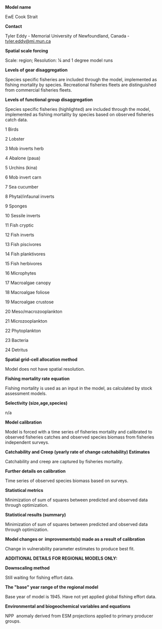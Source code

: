 **Model name**

EwE Cook Strait

**Contact**

Tyler Eddy - Memorial University of Newfoundland, Canada - [tyler.eddy\@mi.mun.ca](mailto:tyler.eddy@mi.mun.ca)

**Spatial scale forcing**

Scale: region; Resolution: ¼ and 1 degree model runs

**Levels of gear disaggregation**

Species specific fisheries are included through the model, implemented as fishing mortality by species. Recreational fisheries fleets are distinguished from commercial fisheries fleets. 

**Levels of functional group disaggregation**

Species specific fisheries (highlighted) are included through the model, implemented as fishing mortality by species based on observed fisheries catch data.

1 Birds

2 Lobster 

3 Mob inverts herb

4 Abalone (paua)

5 Urchins (kina)

6 Mob invert carn

7 Sea cucumber

8 Phytal/infaunal inverts

9 Sponges

10 Sessile inverts

11 Fish cryptic

12 Fish inverts

13 Fish piscivores

14 Fish planktivores

15 Fish herbivores

16 Microphytes

17 Macroalgae canopy

18 Macroalgae foliose

19 Macroalgae crustose

20 Meso/macrozooplankton

21 Microzooplankton

22 Phytoplankton

23 Bacteria

24 Detritus

**Spatial grid-cell allocation method**

Model does not have spatial resolution. 

**Fishing mortality rate equation**

Fishing mortality is used as an input in the model, as calculated by stock assessment models.

**Selectivity (size,age,species)**

n/a

**Model calibration**

Model is forced with a time series of fisheries mortality and calibrated to observed fisheries catches and observed species biomass from fisheries independent surveys.

**Catchability and Creep (yearly rate of change catchability) Estimates**

Catchability and creep are captured by fisheries mortality.

**Further details on calibration**

Time series of observed species biomass based on surveys.

**Statistical metrics**

Minimization of sum of squares between predicted and observed data through optimization.

**Statistical results (summary)**

Minimization of sum of squares between predicted and observed data through optimization.

**Model changes or  improvements(s) made as a result of calibration**

Change in vulnerability parameter estimates to produce best fit.

**ADDITIONAL DETAILS FOR REGIONAL MODELS ONLY:**

**Downscaling method**

Still waiting for fishing effort data.

**The \"base\" year range of the regional model**

Base year of model is 1945. Have not yet applied global fishing effort data.

**Environmental and biogeochemical variables and equations**

NPP  anomaly derived from ESM projections applied to primary producer groups.
